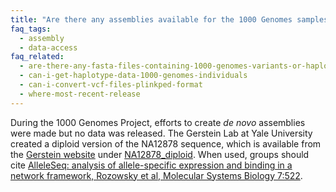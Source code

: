 ```yaml
---
title: "Are there any assemblies available for the 1000 Genomes samples?"
faq_tags:
  - assembly
  - data-access
faq_related:
  - are-there-any-fasta-files-containing-1000-genomes-variants-or-haplotypes
  - can-i-get-haplotype-data-1000-genomes-individuals
  - can-i-convert-vcf-files-plinkped-format
  - where-most-recent-release
---
```

                    
During the 1000 Genomes Project, efforts to create *de novo* assemblies were made but no data was released. The Gerstein Lab at Yale University created a diploid version of the NA12878 sequence, which is available from the [Gerstein website](http://sv.gersteinlab.org/) under [NA12878_diploid](http://sv.gersteinlab.org/NA12878_diploid/). When used, groups should cite [AlleleSeq: analysis of allele-specific expression and binding in a network framework, Rozowsky et al, Molecular Systems Biology 7:522](http://www.nature.com/msb/journal/v7/n1/full/msb201154.html).
